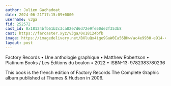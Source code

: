```yaml
---
author: Julien Gachadoat
date: 2024-06-21T17:15:09+0000
username: v3ga
fid: 252572
cast_id: 0x18124bfb61b2c3ca82e7d6d72e9fe50de2f353b8
cast: https://farcaster.xyz/v3ga/0x18124bfb
image: https://imagedelivery.net/BXluQx4ige9GuW0Ia56BHw/ac4e9930-e914-4649-f817-37bd5a29b100/original
layout: post
---
```


Factory Records • Une anthologie graphique • Matthew Robertson • Platinum Books / Les Éditions du boulon • 2022 • ISBN-13: 9782383780236

This book is the french edition of Factory Records The Complete Graphic album published at Thames & Hudson in 2006.

<img src='https://imagedelivery.net/BXluQx4ige9GuW0Ia56BHw/ac4e9930-e914-4649-f817-37bd5a29b100/original' alt='' referrerpolicy='no-referrer'/>
<img src='https://imagedelivery.net/BXluQx4ige9GuW0Ia56BHw/f8d58950-62e2-41be-db31-01cf053b6b00/original' alt='' referrerpolicy='no-referrer'/>
